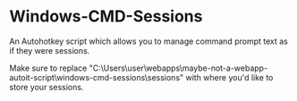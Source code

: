 # Windows-CMD-Sessions
An Autohotkey script which allows you to manage command prompt text as if they were sessions. 

Make sure to replace "C:\Users\user\webapps\maybe-not-a-webapp-autoit-script\windows-cmd-sessions\sessions\" with where you'd like to store your sessions. 
